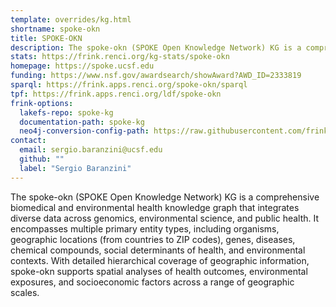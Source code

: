```yaml
---
template: overrides/kg.html
shortname: spoke-okn
title: SPOKE-OKN
description: The spoke-okn (SPOKE Open Knowledge Network) KG is a comprehensive biomedical and environmental health knowledge graph that integrates diverse data across genomics, environmental science, and public health. It encompasses multiple primary entity types, including organisms, geographic locations (from countries to ZIP codes), genes, diseases, chemical compounds, social determinants of health, and environmental contexts. With detailed hierarchical coverage of geographic information, spoke-okn supports spatial analyses of health outcomes, environmental exposures, and socioeconomic factors across a range of geographic scales.
stats: https://frink.renci.org/kg-stats/spoke-okn
homepage: https://spoke.ucsf.edu
funding: https://www.nsf.gov/awardsearch/showAward?AWD_ID=2333819
sparql: https://frink.apps.renci.org/spoke-okn/sparql
tpf: https://frink.apps.renci.org/ldf/spoke-okn
frink-options:
  lakefs-repo: spoke-kg
  documentation-path: spoke-kg
  neo4j-conversion-config-path: https://raw.githubusercontent.com/frink-okn/okn-registry/refs/heads/main/docs/registry/neo4j-conf/spoke.yaml
contact:
  email: sergio.baranzini@ucsf.edu
  github: ""
  label: "Sergio Baranzini"
---
```


The spoke-okn (SPOKE Open Knowledge Network) KG is a comprehensive biomedical and environmental health knowledge graph that integrates diverse data across genomics, environmental science, and public health. It encompasses multiple primary entity types, including organisms, geographic locations (from countries to ZIP codes), genes, diseases, chemical compounds, social determinants of health, and environmental contexts. With detailed hierarchical coverage of geographic information, spoke-okn supports spatial analyses of health outcomes, environmental exposures, and socioeconomic factors across a range of geographic scales.
